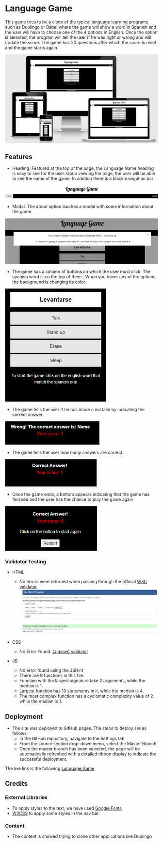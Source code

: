 # Language Game
This game tries to be a clone of the typical language learning programs such as Duolingo or Babel where the game will show a word in Spanish and the user will have to choose one of the 4 options in English.
Once the option is selected, the program will tell the user if he was right or wrong and will update the score.
The game has 20 questions after which the score is reset and the game starts again.

![Responsive](https://raw.githubusercontent.com/rodolazo/ci-milestone-project2/main/assets/images/responsive.png)

## Features
- Heading. Featured at the top of the page, the Language Game heading is easy to see for the user. Upon viewing the page, the user will be able to see the name of the game. In addtion there is a black navigation bar . 

![Heading](https://raw.githubusercontent.com/rodolazo/ci-milestone-project2/main/assets/images/heading.png)

- Modal. The about option lauches a modal with some information about the game.

![Modal](https://raw.githubusercontent.com/rodolazo/ci-milestone-project2/main/assets/images/modal.png)

- The game has a column of buttons on which the user must click. The spanish word is on the top of them . When you hover any of the options, the background is changing its color.

![Control Area](https://raw.githubusercontent.com/rodolazo/ci-milestone-project2/main/assets/images/game.png)

- The game tells the user if he has made a mistake by indicating the correct answer.

![Incorrect Message](https://raw.githubusercontent.com/rodolazo/ci-milestone-project2/main/assets/images/incorrect.png)

- The game tells the user how many answers are correct.

![Score](https://raw.githubusercontent.com/rodolazo/ci-milestone-project2/main/assets/images/correct.png)

- Once the game ends, a bottom appears indicating that the game has finished and the user has the chance to play the game again

![End Message](https://raw.githubusercontent.com/rodolazo/ci-milestone-project2/main/assets/images/final.png)

### Validator Testing 

- HTML
  - No errors were returned when passing through the official [W3C validator](https://validator.w3.org/nu/?doc=https%3A%2F%2Frodolazo.github.io%2Fci-milestone-project2%2Findex.html)
  ![HTML Validator ](https://raw.githubusercontent.com/rodolazo/ci-milestone-project2/main/assets/images/html-validator.png)
- CSS
  - No Error Found. [(Jigsaw) validator](https://jigsaw.w3.org/css-validator/validator?uri=https%3A%2F%2Frodolazo.github.io%2Fci-milestone-project2%2Findex.html&profile=css3svg&usermedium=all&warning=1&vextwarning=&lang=en)
  
- JS
  - No error found using the JSHint
  - There are 9 functions in this file.
  - Function with the largest signature take 2 arguments, while the median is 1.
  - Largest function has 10 statements in it, while the median is 4.
  - The most complex function has a cyclomatic complexity value of 2 while the median is 1.

## Deployment

- The site was deployed to GitHub pages. The steps to deploy are as follows: 
  - In the GitHub repository, navigate to the Settings tab 
  - From the source section drop-down menu, select the Master Branch
  - Once the master branch has been selected, the page will be automatically refreshed with a detailed ribbon display to indicate the successful deployment. 

The live link is the following [Language Game](https://rodolazo.github.io/ci-milestone-project2/index.html)

## Credits 

### External Libraries
- To apply styles to the text, we have used [Google Fonts](https://fonts.google.com/)
- [W3CSS](https://www.w3schools.com/w3css/defaulT.asp) to apply some styles in the nav bar.

### Content 

- The content is showed trying to clone other applications like Duolingo
